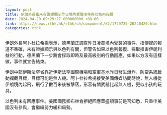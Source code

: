 ```yaml
---
layout: post
title: 伊朗外長指未有證據顯示昨日境內受襲事件與以色列有關
date: 2024-04-20 09:29:27.000000000 +08:00
link: https://news.rthk.hk/rthk/ch/component/k2/1749725-20240420.htm
categories: rthk
---
```


伊朗外長阿卜杜拉希揚表示，德黑蘭正調查昨日凌晨境內受襲的事件，指傳媒的報道不準確，未有證據顯示與以色列有關，但警告如果以色列報復、採取損害伊朗利益的行動，德黑蘭下一步將會採取即時及最高級別的行動回應，如果以方沒有這樣做，事件就宣告結束。

伊朗中部伊斯法罕省靠近伊斯法罕國際機場和空軍基地昨日發生爆炸，防空系統啟動攔截目標，目標可能是無人機。阿卜杜拉希揚接受美國傳媒訪問時說，無人機從伊朗境內起飛，飛行了數百米後被擊落，形容有關武器比起無人機，更似小孩的玩具。

以色列未有回應事件。美國國務卿布林肯拒絕回應華盛頓事前是否知悉，只重申美國沒有參與，會繼續努力緩和局勢。
